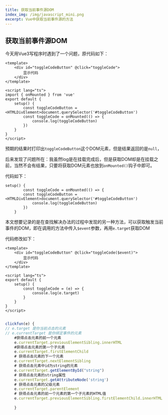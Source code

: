 ```yaml
---
title: 获取当前事件源DOM
index_img: /img/javascript_mini.png
excerpt: Vue中获取当前事件源的方法
---
```


## 获取当前事件源DOM

今天用Vue3写程序时遇到了一个问题，原代码如下：

```vue
<template>
	<div id="toggleCodeButton" @click="toggleCode">
        显示代码
    </div>
</template>

<script lang="ts">
import { onMounted } from 'vue'
export default {
    setup() {
        const toggleCodeButton = <HTMLDivElement>document.querySelector('#toggleCodeButton')
        const toggleCode = onMounted(() => {
            console.log(toggleCodeButton)
        })
    }
}
</script>
```

预期的结果时打印出`toggleCodeButton`这个DOM元素，但是结果返回的是`null`，

后来发现了问题所在：我虽然log是在挂载完成后，但是获取DOM却是在挂载之前，当然不会有结果，只要将获取DOM元素也放到`onMounted()`钩子中即可。

代码如下：

```vue
setup() { 
        const toggleCode = onMounted(() => {
		const toggleCodeButton = <HTMLDivElement>document.querySelector('#toggleCodeButton')
            console.log(toggleCodeButton)
        })
    }
```



本文想要记录的是在查找解决办法的过程中发现的另一种方法，可以获取触发当前事件的DOM，即在调用的方法中传入`$event`参数，再用`e.target`获取DOM

代码修改如下：

```vue
<template>
	<div id="toggleCodeButton" @click="toggleCode($event)">
        显示代码
    </div>
</template>

<script lang="ts">
export default {
    setup() {
        const toggleCode = (e) => {
            console.log(e.target)
        }
    }
}
</script>
```



```js

clickfun(e) {
// e.target 是你当前点击的元素
// e.currentTarget 是你绑定事件的元素
    #获得点击元素的前一个元素
    e.currentTarget.previousElementSibling.innerHTML
    #获得点击元素的第一个子元素
    e.currentTarget.firstElementChild
    # 获得点击元素的下一个元素
    e.currentTarget.nextElementSibling
    # 获得点击元素中id为string的元素
    e.currentTarget.getElementById("string")
    # 获得点击元素的string属性
    e.currentTarget.getAttributeNode('string')
    # 获得点击元素的父级元素
    e.currentTarget.parentElement
    # 获得点击元素的前一个元素的第一个子元素的HTML值
    e.currentTarget.previousElementSibling.firstElementChild.innerHTML
 
    }
```